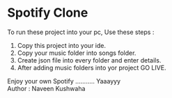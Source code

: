 # Spotify Clone

To run these project into your pc, Use these steps :
1. Copy this project into your ide.
2. Copy your music folder into songs folder.
3. Create json file into every folder and enter details.
4. After adding music folders into yor project GO LIVE.

Enjoy your own Spotify ........... Yaaayyy </br>
Author : Naveen Kushwaha
